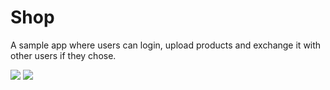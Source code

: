 # Shop
A sample app where users can login, upload products and exchange it with other users if they chose. 


![](https://i.imgur.com/7skvvRZ.png) ![](https://i.imgur.com/7skvvRZ.png)
